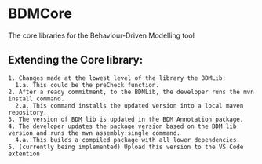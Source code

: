 # BDMCore
The core libraries for the Behaviour-Driven Modelling tool

## Extending the Core library:

    1. Changes made at the lowest level of the library the BDMLib:
      1.a. This could be the preCheck function.
    2. After a ready commitment, to the BDMLib, the developer runs the mvn install command.
      2.a. This command installs the updated version into a local maven repository. 
    3. The version of BDM lib is updated in the BDM Annotation package. 
    4. The developer updates the package version based on the BDM lib version and runs the mvn assembly:single command.
      4.a. This builds a compiled package with all lower dependencies. 
    5. (currently being implemented) Upload this version to the VS Code extention
